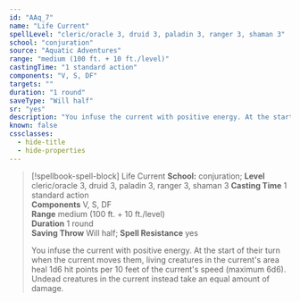 ```yaml
---
id: "AAq_7"
name: "Life Current"
spellLevel: "cleric/oracle 3, druid 3, paladin 3, ranger 3, shaman 3"
school: "conjuration"
source: "Aquatic Adventures"
range: "medium (100 ft. + 10 ft./level)"
castingTime: "1 standard action"
components: "V, S, DF"
targets: ""
duration: "1 round"
saveType: "Will half"
sr: "yes"
description: "You infuse the current with positive energy. At the start of their turn when the current moves them, living creatures in the current's area heal 1d6 hit points per 10 feet of the current's speed (maximum 6d6). Undead creatures in the current instead take an equal amount of damage."
known: false
cssclasses:
  - hide-title
  - hide-properties
---
```


> [!spellbook-spell-block] Life Current
> **School:** conjuration; **Level** cleric/oracle 3, druid 3, paladin 3, ranger 3, shaman 3
> **Casting Time** 1 standard action  
> **Components** V, S, DF  
> **Range** medium (100 ft. + 10 ft./level)  
> **Duration** 1 round  
> **Saving Throw** Will half; **Spell Resistance** yes
> 
> You infuse the current with positive energy. At the start of their turn when the current moves them, living creatures in the current's area heal 1d6 hit points per 10 feet of the current's speed (maximum 6d6). Undead creatures in the current instead take an equal amount of damage.
